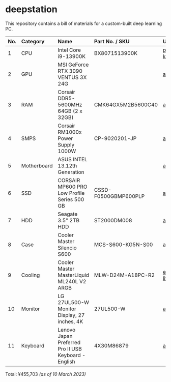 # deepstation
This repository contains a bill of materials for a custom-built deep learning PC.


| No.   | Category    | Name                                                 | Part No. / SKU       | URL                                                                            | Price (¥) |
|:------|:------------|:-----------------------------------------------------|:---------------------|:-------------------------------------------------------------------------------|:------------|
| 1     | CPU         | Intel Core i9-13900K                                 | BX8071513900K        | [pc-koubou.jp](https://www.pc-koubou.jp/products/detail.php?product_id=925808) | ¥81,580     |
| 2     | GPU         | MSI GeForce RTX 3090 VENTUS 3X 24G                   |                      | [amazon.co.jp](https://www.amazon.co.jp/dp/B08HR9D2JS)                         | ¥188,790    |
| 3     | RAM         | Corsair DDR5-5600MHz 64GB (2 x 32GB)                 | CMK64GX5M2B5600C40   | [amazon.co.jp](https://www.amazon.co.jp/dp/B09WN2H42Y)                         | ¥41,318     |
| 4     | SMPS        | Corsair RM1000x Power Supply 1000W                   | CP-9020201-JP        | [amazon.co.jp](https://www.amazon.co.jp/dp/B097XWQ46M)                         | ¥23,027     |
| 5     | Motherboard | ASUS INTEL 13.12th Generation                        |                      | [amazon.co.jp](https://www.amazon.co.jp/dp/B0BQH89WK1)                         | ¥38,743     |
| 6     | SSD         | CORSAIR MP600 PRO Low Profile Series 500 GB          | CSSD-F0500GBMP600PLP | [amazon.co.jp](https://www.amazon.co.jp/dp/B09Q2NL53M)                         | ¥12,091     |
| 7     | HDD         | Seagate 3.5" 2TB HDD                                 | ST2000DM008          | [amazon.co.jp](https://www.amazon.co.jp/dp/B07K39VRBG)                         | ¥7,327      |
| 8     | Case        | Cooler Master Silencio S600                          | MCS-S600-KG5N-S00    | [amazon.co.jp](https://www.amazon.co.jp/dp/B07T479T7M)                         | ¥12,626     |
| 9     | Cooling     | Cooler Master MasterLiquid ML240L V2 ARGB            | MLW-D24M-A18PC-R2    | [e-zoa-lite.com](https://www.e-zoa-lite.com/ITEM/ITM0015779301)                | ¥10,878     |
| 10    | Monitor     | LG 27UL500-W Monitor Display, 27 inches, 4K          | 27UL500-W            | [amazon.co.jp](https://www.amazon.co.jp/dp/B07NH8S9JL)                         | ¥34,900     |
| 11    | Keyboard    | Lenovo Japan Preferred Pro II USB Keyboard - English | 4X30M86879           | [amazon.co.jp](https://www.amazon.co.jp/dp/B01N14RC7P)                         | ¥4,423      |

Total: ¥455,703 _(as of 10 March 2023)_
